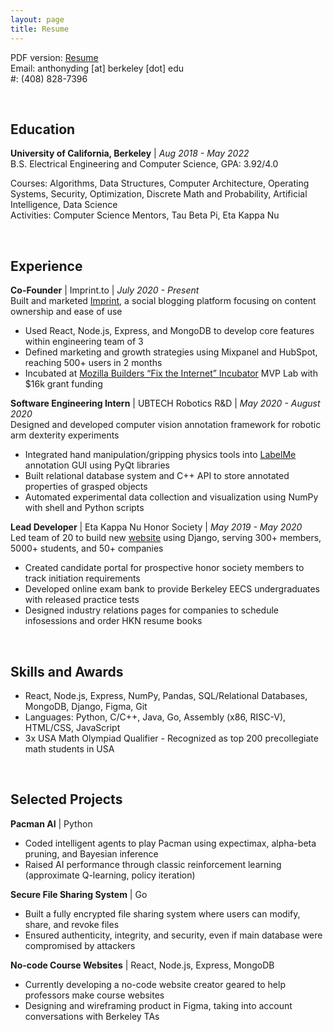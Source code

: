 ```yaml
---
layout: page
title: Resume
---
```


PDF version: [Resume](../assets/Anthony_Ding.pdf)<br/>
Email: anthonyding \[at\] berkeley \[dot\] edu<br/>
#: (408) 828-7396

<br/>

## Education
**University of California, Berkeley** | *Aug 2018 - May 2022*<br/>
B.S. Electrical Engineering and Computer Science, GPA: 3.92/4.0

Courses: Algorithms, Data Structures, Computer Architecture, Operating Systems, Security, Optimization, Discrete Math and Probability, Artificial Intelligence, Data Science<br/>
Activities: Computer Science Mentors, Tau Beta Pi, Eta Kappa Nu

<br/>

## Experience
**Co-Founder** | Imprint.to | *July 2020 - Present*<br/>
Built and marketed [Imprint](https://imprint.to), a social blogging platform focusing on content ownership and ease of use
* Used React, Node.js, Express, and MongoDB to develop core features within engineering team of 3
* Defined marketing and growth strategies using Mixpanel and HubSpot, reaching 500+ users in 2 months
* Incubated at [Mozilla Builders “Fix the Internet” Incubator](https://builders.mozilla.community/) MVP Lab with $16k grant funding

**Software Engineering Intern** | UBTECH Robotics R&D | *May 2020 - August 2020*<br/>
Designed and developed computer vision annotation framework for robotic arm dexterity experiments
* Integrated hand manipulation/gripping physics tools into [LabelMe](https://github.com/wkentaro/labelme) annotation GUI using PyQt libraries
* Built relational database system and C++ API to store annotated properties of grasped objects
* Automated experimental data collection and visualization using NumPy with shell and Python scripts

**Lead Developer** | Eta Kappa Nu Honor Society | *May 2019 - May 2020*<br/>
Led team of 20 to build new [website](https://dev.hkn.mu) using Django, serving 300+ members, 5000+ students, and 50+ companies
* Created candidate portal for prospective honor society members to track initiation requirements
* Developed online exam bank to provide Berkeley EECS undergraduates with released practice tests
* Designed industry relations pages for companies to schedule infosessions and order HKN resume books

<br/>

## Skills and Awards
* React, Node.js, Express, NumPy, Pandas, SQL/Relational Databases, MongoDB, Django, Figma, Git
* Languages: Python, C/C++, Java, Go, Assembly (x86, RISC-V), HTML/CSS, JavaScript
* 3x USA Math Olympiad Qualifier - Recognized as top 200 precollegiate math students in USA

<br/>

## Selected Projects
**Pacman AI** | Python
* Coded intelligent agents to play Pacman using expectimax, alpha-beta pruning, and Bayesian inference
* Raised AI performance through classic reinforcement learning (approximate Q-learning, policy iteration)

**Secure File Sharing System** | Go
* Built a fully encrypted file sharing system where users can modify, share, and revoke files
* Ensured authenticity, integrity, and security, even if main database were compromised by attackers

**No-code Course Websites** | React, Node.js, Express, MongoDB
* Currently developing a no-code website creator geared to help professors make course websites
* Designing and wireframing product in Figma, taking into account conversations with Berkeley TAs
